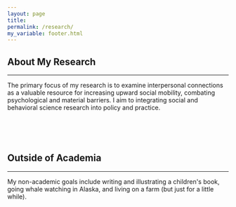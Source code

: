 ```yaml
---
layout: page
title:
permalink: /research/
my_variable: footer.html
---
```


## About My Research
--------------
The primary focus of my research is to examine interpersonal connections as a valuable resource for increasing upward social mobility, combating psychological and material barriers. I aim to integrating social and behavioral science research into policy and practice. 


<br> <br> <br>


## Outside of Academia
---------------
My non-academic goals include writing and illustrating a children's book, going whale watching in Alaska, and living on a farm (but just for a little while).
